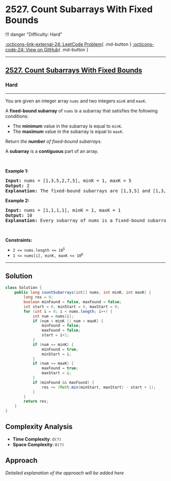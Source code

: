 # 2527. Count Subarrays With Fixed Bounds

!!! danger "Difficulty: Hard"

[:octicons-link-external-24: LeetCode Problem](https://leetcode.com/problems/count-subarrays-with-fixed-bounds/){ .md-button }
[:octicons-code-24: View on GitHub](https://github.com/RAJ8664/Leetcode/tree/master/2527-count-subarrays-with-fixed-bounds){ .md-button }

---

<h2><a href="https://leetcode.com/problems/count-subarrays-with-fixed-bounds">2527. Count Subarrays With Fixed Bounds</a></h2><h3>Hard</h3><hr><p>You are given an integer array <code>nums</code> and two integers <code>minK</code> and <code>maxK</code>.</p>

<p>A <strong>fixed-bound subarray</strong> of <code>nums</code> is a subarray that satisfies the following conditions:</p>

<ul>
	<li>The <strong>minimum</strong> value in the subarray is equal to <code>minK</code>.</li>
	<li>The <strong>maximum</strong> value in the subarray is equal to <code>maxK</code>.</li>
</ul>

<p>Return <em>the <strong>number</strong> of fixed-bound subarrays</em>.</p>

<p>A <strong>subarray</strong> is a <strong>contiguous</strong> part of an array.</p>

<p>&nbsp;</p>
<p><strong class="example">Example 1:</strong></p>

<pre>
<strong>Input:</strong> nums = [1,3,5,2,7,5], minK = 1, maxK = 5
<strong>Output:</strong> 2
<strong>Explanation:</strong> The fixed-bound subarrays are [1,3,5] and [1,3,5,2].
</pre>

<p><strong class="example">Example 2:</strong></p>

<pre>
<strong>Input:</strong> nums = [1,1,1,1], minK = 1, maxK = 1
<strong>Output:</strong> 10
<strong>Explanation:</strong> Every subarray of nums is a fixed-bound subarray. There are 10 possible subarrays.
</pre>

<p>&nbsp;</p>
<p><strong>Constraints:</strong></p>

<ul>
	<li><code>2 &lt;= nums.length &lt;= 10<sup>5</sup></code></li>
	<li><code>1 &lt;= nums[i], minK, maxK &lt;= 10<sup>6</sup></code></li>
</ul>


---

## Solution

```java
class Solution {
    public long countSubarrays(int[] nums, int minK, int maxK) {
        long res = 0;
        boolean minFound = false, maxFound = false;
        int start = 0, minStart = 0, maxStart = 0;
        for (int i = 0; i < nums.length; i++) {
            int num = nums[i];
            if (num < minK || num > maxK) {
                minFound = false;
                maxFound = false;
                start = i+1;
            }
            if (num == minK) {
                minFound = true;
                minStart = i;
            }
            if (num == maxK) {
                maxFound = true;
                maxStart = i;
            }
            if (minFound && maxFound) {
                res += (Math.min(minStart, maxStart) - start + 1);
            }
        }
        return res;
    }
}
```

## Complexity Analysis

- **Time Complexity**: `O(?)`
- **Space Complexity**: `O(?)`

## Approach

*Detailed explanation of the approach will be added here*

